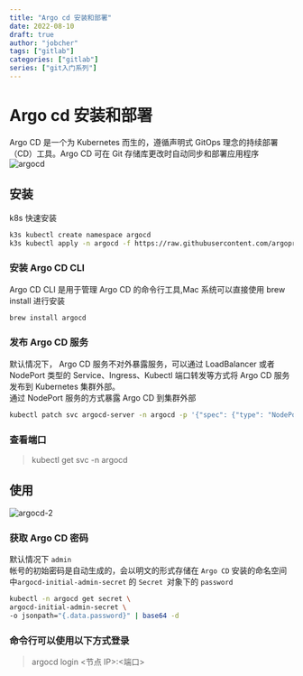 ```yaml
---
title: "Argo cd 安装和部署"
date: 2022-08-10
draft: true
author: "jobcher"
tags: ["gitlab"]
categories: ["gitlab"]
series: ["git入门系列"]
---
```


# Argo cd 安装和部署

Argo CD 是一个为 Kubernetes 而生的，遵循声明式 GitOps 理念的持续部署（CD）工具。Argo CD 可在 Git 存储库更改时自动同步和部署应用程序
![argocd](/images/argocd-1.png)

## 安装

k8s 快速安装

```sh
k3s kubectl create namespace argocd
k3s kubectl apply -n argocd -f https://raw.githubusercontent.com/argoproj/argo-cd/stable/manifests/install.yaml
```

### 安装 Argo CD CLI

Argo CD CLI 是用于管理 Argo CD 的命令行工具,Mac 系统可以直接使用 brew install 进行安装

```sh
brew install argocd
```

### 发布 Argo CD 服务

默认情况下， Argo CD 服务不对外暴露服务，可以通过 LoadBalancer 或者 NodePort 类型的 Service、Ingress、Kubectl 端口转发等方式将 Argo CD 服务发布到 Kubernetes 集群外部。  
通过 NodePort 服务的方式暴露 Argo CD 到集群外部

```sh
kubectl patch svc argocd-server -n argocd -p '{"spec": {"type": "NodePort"}}'
```

### 查看端口

> kubectl get svc -n argocd

## 使用

![argocd-2](/images/argocd_2.png)

### 获取 Argo CD 密码

默认情况下 `admin`  
 帐号的初始密码是自动生成的，会以明文的形式存储在 `Argo CD` 安装的命名空间中`argocd-initial-admin-secret` 的 `Secret `对象下的 `password`

```sh
kubectl -n argocd get secret \
argocd-initial-admin-secret \
-o jsonpath="{.data.password}" | base64 -d
```

### 命令行可以使用以下方式登录

> argocd login <节点 IP>:<端口>
